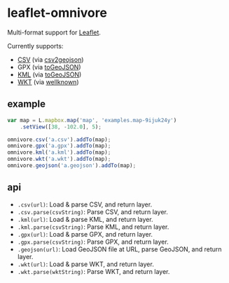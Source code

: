 # leaflet-omnivore

Multi-format support for [Leaflet](http://leafletjs.com/).

Currently supports:

* [CSV](http://en.wikipedia.org/wiki/Comma-separated_values) (via [csv2geojson](https://github.com/mapbox/csv2geojson))
* GPX (via [toGeoJSON](https://github.com/mapbox/togeojson))
* [KML](http://developers.google.com/kml/documentation/) (via [toGeoJSON](https://github.com/mapbox/togeojson))
* [WKT](http://en.wikipedia.org/wiki/Well-known_text) (via [wellknown](https://github.com/mapbox/wellknown))

## example

```js
var map = L.mapbox.map('map', 'examples.map-9ijuk24y')
    .setView([38, -102.0], 5);

omnivore.csv('a.csv').addTo(map);
omnivore.gpx('a.gpx').addTo(map);
omnivore.kml('a.kml').addTo(map);
omnivore.wkt('a.wkt').addTo(map);
omnivore.geojson('a.geojson').addTo(map);
```

## api

* `.csv(url)`: Load & parse CSV, and return layer.
* `.csv.parse(csvString)`: Parse CSV, and return layer.
* `.kml(url)`: Load & parse KML, and return layer.
* `.kml.parse(csvString)`: Parse KML, and return layer.
* `.gpx(url)`: Load & parse GPX, and return layer.
* `.gpx.parse(csvString)`: Parse GPX, and return layer.
* `.geojson(url)`: Load GeoJSON file at URL, parse GeoJSON, and return layer.
* `.wkt(url)`: Load & parse WKT, and return layer.
* `.wkt.parse(wktString)`: Parse WKT, and return layer.
